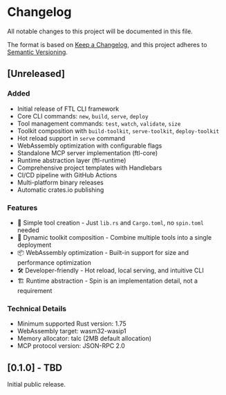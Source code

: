 # Changelog

All notable changes to this project will be documented in this file.

The format is based on [Keep a Changelog](https://keepachangelog.com/en/1.0.0/),
and this project adheres to [Semantic Versioning](https://semver.org/spec/v2.0.0.html).

## [Unreleased]

### Added
- Initial release of FTL CLI framework
- Core CLI commands: `new`, `build`, `serve`, `deploy`
- Tool management commands: `test`, `watch`, `validate`, `size`
- Toolkit composition with `build-toolkit`, `serve-toolkit`, `deploy-toolkit`
- Hot reload support in `serve` command
- WebAssembly optimization with configurable flags
- Standalone MCP server implementation (ftl-core)
- Runtime abstraction layer (ftl-runtime)
- Comprehensive project templates with Handlebars
- CI/CD pipeline with GitHub Actions
- Multi-platform binary releases
- Automatic crates.io publishing

### Features
- 🚀 Simple tool creation - Just `lib.rs` and `Cargo.toml`, no `spin.toml` needed
- 🔧 Dynamic toolkit composition - Combine multiple tools into a single deployment
- 📦 WebAssembly optimization - Built-in support for size and performance optimization
- 🛠️ Developer-friendly - Hot reload, local serving, and intuitive CLI
- 🏗️ Runtime abstraction - Spin is an implementation detail, not a requirement

### Technical Details
- Minimum supported Rust version: 1.75
- WebAssembly target: wasm32-wasip1
- Memory allocator: talc (2MB default allocation)
- MCP protocol version: JSON-RPC 2.0

## [0.1.0] - TBD

Initial public release.
